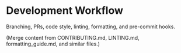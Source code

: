 # Development Workflow

Branching, PRs, code style, linting, formatting, and pre-commit hooks.

(Merge content from CONTRIBUTING.md, LINTING.md, formatting_guide.md, and similar files.)